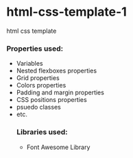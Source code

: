 # html-css-template-1
html css template

 ### Properties used: 
 - Variables
 - Nested flexboxes properties
 - Grid properties
 - Colors properties
 - Padding and margin properties
 - CSS positions properties
 - psuedo classes
 - etc.
   ### Libraries used:
   - Font Awesome Library
